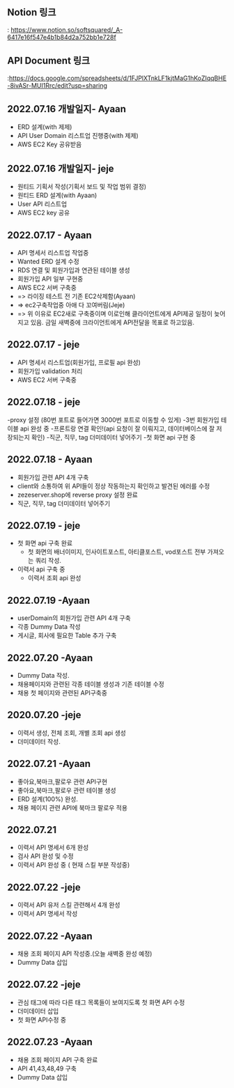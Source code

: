 ## Notion 링크

: https://www.notion.so/softsquared/_A-6417e16f547e4b1b84d2a752bb1e728f

## API Document 링크

:https://docs.google.com/spreadsheets/d/1FJPlXTnkLF1kjtMaG1hKoZIqqBHE-8ivASr-MUI1Rrc/edit?usp=sharing

## 2022.07.16 개발일지- Ayaan

- ERD 설계(with 제제)
- API User Domain 리스트업 진행중(with 제제)
- AWS EC2 Key 공유받음

## 2022.07.16 개발일지- jeje

- 원티드 기획서 작성(기획서 보드 및 작업 범위 결정)
- 원티드 ERD 설계(with Ayaan)
- User API 리스트업
- AWS EC2 key 공유

## 2022.07.17 - Ayaan
- API 명세서 리스트업 작업중
- Wanted ERD 설계 수정
- RDS 연결 및 회원가입과 연관된 테이블 생성
- 회원가입 API 일부 구현중
- AWS EC2 서버 구축중
- => 라이징 테스트 전 기존 EC2삭제함(Ayaan)
- => ec2구축작업중 아애 다 꼬여버림(Jeje)
- => 위 이유로 EC2새로 구축중이며 이로인해 클라이언트에게 API제공 일정이 늦어지고 있음. 금일 새벽중에 크라이언트에게 API전달을 목표로 하고있음.

## 2022.07.17 - jeje
- API 명세서 리스트업(회원가입, 프로필 api 완성)
- 회원가입 validation 처리
- AWS EC2 서버 구축중

## 2022.07.18 - jeje
-proxy 설정 (80번 포트로 들어가면 3000번 포트로 이동할 수 있게)
-3번 회원가입 테이블 api 완성 중
-프론트랑 연결 확인!(api 요청이 잘 이뤄지고, 데이터베이스에 잘 저장되는지 확인)
-직군, 직무, tag 더미데이터 넣어주기
-첫 화면 api 구현 중

## 2022.07.18 - Ayaan
 - 회원가입 관련 API 4개 구축
 - client와 소통하여 위 API들이 정상 작동하는지 확인하고 발견된 에러를 수정
 - zezeserver.shop에 reverse proxy 설정 완료
 - 직군, 직무, tag 더미데이터 넣어주기

## 2022.07.19 - jeje
- 첫 화면 api 구축 완료 
  - 첫 화면의 배너이미지, 인사이트포스트, 아티클포스트, vod포스트 전부 가져오는 쿼리 작성.
- 이력서 api 구축 중
  - 이력서 조회 api 완성 

## 2022.07.19 -Ayaan
- userDomain의 회원가입 관련 API 4개 구축
- 각종 Dummy Data 작성
- 게시글, 회사에 필요한 Table 추가 구축

## 2022.07.20 -Ayaan
- Dummy Data 작성.
- 채용페이지와 관련된 각종 테이블 생성과 기존 테이블 수정
- 채용 첫 페이지와 관련된 API구축중

## 2020.07.20 -jeje
- 이력서 생성, 전체 조회, 개별 조회 api 생성
- 더미데이터 작성.

## 2022.07.21 -Ayaan
- 좋아요,북마크,팔로우 관련 API구현
- 좋아요,북마크,팔로우 관련 테이블 생성
- ERD 설계(100%) 완성.
- 채용 페이지 관련 API에 북마크 팔로우 적용

## 2022.07.21
- 이력서 API 명세서 6개 완성
- 검사 API 완성 및 수정
- 이력서 API 완성 중 ( 현재 스킬 부분 작성중)

## 2022.07.22 -jeje
- 이력서 API 유저 스킬 관련해서 4개 완성
- 이력서 API 명세서 작성

## 2022.07.22 -Ayaan
- 채용 조회 페이지 API 작성중.(오늘 새벽중 완성 예정)
- Dummy Data 삽입

## 2022.07.22 -jeje
- 관심 태그에 따라 다른 태그 목록들이 보여지도록 첫 화면 API 수정
- 더미데이터 삽입
- 첫 화면 API수정 중

## 2022.07.23 -Ayaan
- 채용 조회 페이지 API 구축 완료
- API 41,43,48,49 구축
- Dummy Data 삽입